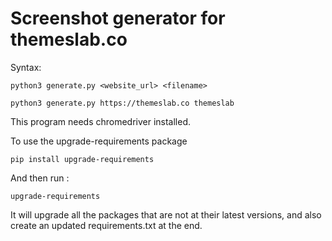 # Screenshot generator for themeslab.co

Syntax:

    python3 generate.py <website_url> <filename>

    python3 generate.py https://themeslab.co themeslab


This program needs chromedriver installed.

To use the upgrade-requirements package

```
pip install upgrade-requirements
```

And then run :

```
upgrade-requirements
```

It will upgrade all the packages that are not at their latest versions, and also create an updated requirements.txt at the end.